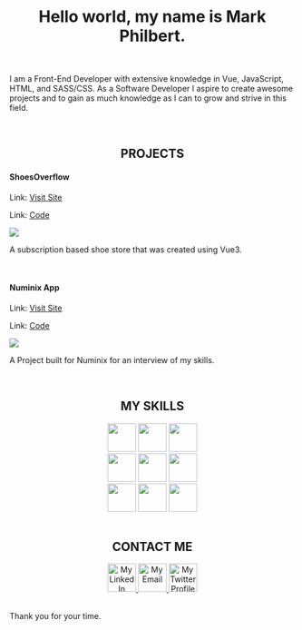 <h1 align="center">Hello world, my name is Mark Philbert.</h1>

<br>

<p>I am a Front-End Developer with extensive knowledge in Vue, JavaScript, HTML, and SASS/CSS. As a Software Developer I aspire to create awesome projects and to gain as much knowledge as I can to grow and strive in this field.</p>

<br>

<h2 align="center">PROJECTS</h2>

<div>
  
<div>
  
  <h4>ShoesOverflow</h4>
  <p>Link: <a href="https://shoesoverflow.netlify.app/">Visit Site</a></p>
  <p>Link: <a href="https://github.com/Markphilbert/ShoesOverflow">Code</a></p>
  <a href="https://shoesoverflow.netlify.app/">
    <img src="https://user-images.githubusercontent.com/84154978/139313838-df610f7a-a911-4204-b643-0a65c46c06d3.gif" style="max-width:100%;">
  </a>
  <p>A subscription based shoe store that was created using Vue3.</p>
  
</div>
  
<br>
  
<div>
  
  <h4>Numinix App</h4>
  <p>Link: <a href="https://numinix-project.netlify.app/">Visit Site</a></p>
  <p>Link: <a href="https://github.com/Markphilbert/numinix">Code</a></p>
  <a href="https://numinix-project.netlify.app/">
    <img src="https://user-images.githubusercontent.com/84154978/139726081-abba82ed-526d-417e-b419-75b4414c4009.gif" style="max-width:100%;">
  </a>
  <p>A Project built for Numinix for an interview of my skills.</p>
  
</div>
</div>

<br>

<h2 align="center">MY SKILLS</h2>

<div align="center">
  <img src="https://www.vectorlogo.zone/logos/javascript/javascript-icon.svg" height="50" width="50">
  <img src="https://www.vectorlogo.zone/logos/w3_html5/w3_html5-icon.svg" height="50" width="50">
  <img src="https://www.vectorlogo.zone/logos/w3_css/w3_css-icon.svg" height="50"width="50">
  <br>
  <img src="https://www.vectorlogo.zone/logos/vuejs/vuejs-icon.svg" height="50"width="50">
  <img src="https://www.vectorlogo.zone/logos/sass-lang/sass-lang-icon.svg" height="50" width="50">
  <img src="https://www.vectorlogo.zone/logos/figma/figma-icon.svg" height="50" width="50">
  <br>
  <img src="https://www.vectorlogo.zone/logos/getbootstrap/getbootstrap-icon.svg" height="50" width="50">
  <img src="https://www.vectorlogo.zone/logos/github/github-icon.svg" height="50" width="50">
  <img src="https://www.vectorlogo.zone/logos/netlify/netlify-icon.svg" height="50" width="50">
</div>

<br>

<h2 align="center">CONTACT ME</h2>
<div align="center">
  <a href="https://www.linkedin.com/in/mark-philbert/">
    <img src="https://www.vectorlogo.zone/logos/linkedin/linkedin-icon.svg" alt="My LinkedIn Profile" height="50" width="50">
  </a>

  <a href="mailto:markadrianphilbert91@gmail.com">
    <img src="https://www.vectorlogo.zone/logos/gmail/gmail-tile.svg" alt="My Email" height="50" width="50">
  </a>
  
  <a href="https://twitter.com/lvl0dev">
    <img src="https://www.vectorlogo.zone/logos/twitter/twitter-tile.svg" alt="My Twitter Profile" height="50" width="50">
  </a>
</div>

<br>

<p>Thank you for your time.</p>

<br>
